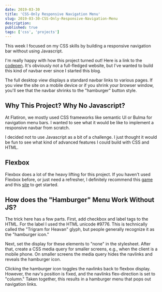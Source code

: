 ```yaml
---
date: 2019-03-30
title: 'CSS-Only Responsive Navigation Menu'
slug: 2019-03-30-CSS-Only-Responsive-Navigation-Menu
description:
published: true
tags: ['css', 'projects']
---
```


This week I focused on my CSS skills by building a responsive navigation bar without using Javascript.

I'm really happy with how this project turned out! Here is a link to the [codepen](https://codepen.io/edezekiel/pen/drrQzP?editors=1100). It's obviously not a full-fledged website, but I've wanted to build this kind of navbar ever since I started this blog.

The full desktop view displays a standard navbar links to various pages. If you view the site on a mobile device or if you shrink your browser window, you'll see that the navbar shrinks to the "hamburger" button style.

## Why This Project? Why No Javascript?

At Flatiron, we mostly used CSS frameworks like semantic UI or Bulma for navigation menu bars. I wanted to see what it would be like to implement a responsive navbar from scratch.

I decided not to use Javascript as a bit of a challenge. I just thought it would be fun to see what kind of advanced features I could build with CSS and HTML.

## Flexbox

Flexbox does a lot of the heavy lifting for this project. If you haven't used Flexbox before, or just need a refresher, I definitely recommend this [game](https://flexboxfroggy.com/) and this [site](https://css-tricks.com/snippets/css/a-guide-to-flexbox/) to get started.

## How does the "Hamburger" Menu Work Without JS?

The trick here has a few parts. First, add checkbox and label tags to the HTML. For the label I used the HTML unicode #9776\. This is technically called the "Trigram for Heavan" glyph, but people generally recognize it as the "hamburger icon."

Next, set the display for these elements to "none" in the stylesheet. After that, create a CSS media query for smaller screens, e.g., when the client is a mobile phone. On smaller screens the media query hides the navlinks and reveals the hamburger icon.

Clicking the hamburger icon toggles the navlinks back to flexbox display. However, the nav's position is fixed, and the navlinks flex-direction is set to "column." Taken together, this results in a hamburger menu that pops out navigation links.
